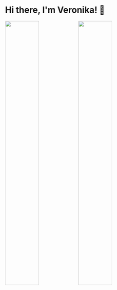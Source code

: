 # Hi there, I'm Veronika! 👋

<img align="left" width="47%" src="https://github-readme-stats.vercel.app/api?username=MalyshV&&count_private=true&theme=&show_icons=true" />

<img align="left" width="47%" src="https://github-readme-stats.vercel.app/api/top-langs/?username=MalyshV&layout=compact" />
